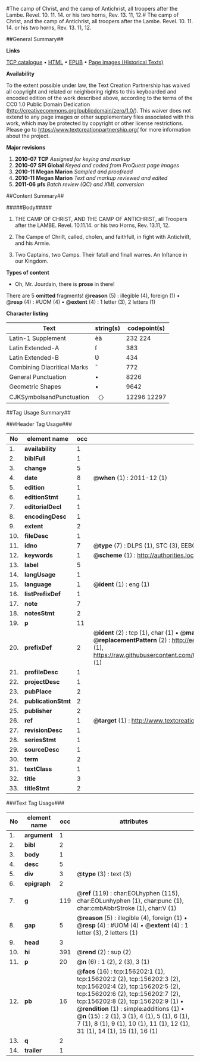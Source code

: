 #The camp of Christ, and the camp of Antichrist, all troopers after the Lambe. Revel. 10. 11. 14. or his two horns, Rev. 13. 11, 12.#
The camp of Christ, and the camp of Antichrist, all troopers after the Lambe. Revel. 10. 11. 14. or his two horns, Rev. 13. 11, 12.

##General Summary##

**Links**

[TCP catalogue](http://www.ota.ox.ac.uk/tcp/)  • 
[HTML](http://tei.it.ox.ac.uk/tcp/Texts-HTML/free/A79/A79562.html)  • 
[EPUB](http://tei.it.ox.ac.uk/tcp/Texts-EPUB/free/A79/A79562.epub) • 
[Page images (Historical Texts)](https://historicaltexts.jisc.ac.uk/eebo-99871464e)

**Availability**

To the extent possible under law, the Text Creation Partnership has waived all copyright and related or neighboring rights to this keyboarded and encoded edition of the work described above, according to the terms of the CC0 1.0 Public Domain Dedication (http://creativecommons.org/publicdomain/zero/1.0/). This waiver does not extend to any page images or other supplementary files associated with this work, which may be protected by copyright or other license restrictions. Please go to https://www.textcreationpartnership.org/ for more information about the project.

**Major revisions**

1. __2010-07__ __TCP__ *Assigned for keying and markup*
1. __2010-07__ __SPi Global__ *Keyed and coded from ProQuest page images*
1. __2010-11__ __Megan Marion__ *Sampled and proofread*
1. __2010-11__ __Megan Marion__ *Text and markup reviewed and edited*
1. __2011-06__ __pfs__ *Batch review (QC) and XML conversion*

##Content Summary##

#####Body#####

1. THE CAMP OF CHRIST, AND THE CAMP OF ANTICHRIST, all Troopers after the LAMBE. Revel. 10.11.14. or his two Horns, Rev. 13.11, 12.

1. The Campe of Chriſt, called, choſen, and faithfull, in fight with Antichriſt, and his Armie.

1. Two Captains, two Camps. Their fatall and finall warres. An Inſtance in our Kingdom.

**Types of content**

  * Oh, Mr. Jourdain, there is **prose** in there!

There are 5 **omitted** fragments! 
 @__reason__ (5) : illegible (4), foreign (1)  •  @__resp__ (4) : #UOM (4)  •  @__extent__ (4) : 1 letter (3), 2 letters (1)

**Character listing**


|Text|string(s)|codepoint(s)|
|---|---|---|
|Latin-1 Supplement|èà|232 224|
|Latin Extended-A|ſ|383|
|Latin Extended-B|Ʋ|434|
|Combining             Diacritical Marks|̄|772|
|General Punctuation|•|8226|
|Geometric Shapes|▪|9642|
|CJKSymbolsandPunctuation|〈〉|12296 12297|

##Tag Usage Summary##

###Header Tag Usage###

|No|element name|occ|attributes|
|---|---|---|---|
|1.|__availability__|1||
|2.|__biblFull__|1||
|3.|__change__|5||
|4.|__date__|8| @__when__ (1) : 2011-12 (1)|
|5.|__edition__|1||
|6.|__editionStmt__|1||
|7.|__editorialDecl__|1||
|8.|__encodingDesc__|1||
|9.|__extent__|2||
|10.|__fileDesc__|1||
|11.|__idno__|7| @__type__ (7) : DLPS (1), STC (3), EEBO-CITATION (1), PROQUEST (1), VID (1)|
|12.|__keywords__|1| @__scheme__ (1) : http://authorities.loc.gov/ (1)|
|13.|__label__|5||
|14.|__langUsage__|1||
|15.|__language__|1| @__ident__ (1) : eng (1)|
|16.|__listPrefixDef__|1||
|17.|__note__|7||
|18.|__notesStmt__|2||
|19.|__p__|11||
|20.|__prefixDef__|2| @__ident__ (2) : tcp (1), char (1)  •  @__matchPattern__ (2) : ([0-9\-]+):([0-9IVX]+) (1), (.+) (1)  •  @__replacementPattern__ (2) : http://eebo.chadwyck.com/downloadtiff?vid=$1&page=$2 (1), https://raw.githubusercontent.com/textcreationpartnership/Texts/master/tcpchars.xml#$1 (1)|
|21.|__profileDesc__|1||
|22.|__projectDesc__|1||
|23.|__pubPlace__|2||
|24.|__publicationStmt__|2||
|25.|__publisher__|2||
|26.|__ref__|1| @__target__ (1) : http://www.textcreationpartnership.org/docs/. (1)|
|27.|__revisionDesc__|1||
|28.|__seriesStmt__|1||
|29.|__sourceDesc__|1||
|30.|__term__|2||
|31.|__textClass__|1||
|32.|__title__|3||
|33.|__titleStmt__|2||


###Text Tag Usage###

|No|element name|occ|attributes|
|---|---|---|---|
|1.|__argument__|1||
|2.|__bibl__|2||
|3.|__body__|1||
|4.|__desc__|5||
|5.|__div__|3| @__type__ (3) : text (3)|
|6.|__epigraph__|2||
|7.|__g__|119| @__ref__ (119) : char:EOLhyphen (115), char:EOLunhyphen (1), char:punc (1), char:cmbAbbrStroke (1), char:V (1)|
|8.|__gap__|5| @__reason__ (5) : illegible (4), foreign (1)  •  @__resp__ (4) : #UOM (4)  •  @__extent__ (4) : 1 letter (3), 2 letters (1)|
|9.|__head__|3||
|10.|__hi__|391| @__rend__ (2) : sup (2)|
|11.|__p__|20| @__n__ (6) : 1 (2), 2 (3), 3 (1)|
|12.|__pb__|16| @__facs__ (16) : tcp:156202:1 (1), tcp:156202:2 (2), tcp:156202:3 (2), tcp:156202:4 (2), tcp:156202:5 (2), tcp:156202:6 (2), tcp:156202:7 (2), tcp:156202:8 (2), tcp:156202:9 (1)  •  @__rendition__ (1) : simple:additions (1)  •  @__n__ (15) : 2 (1), 3 (1), 4 (1), 5 (1), 6 (1), 7 (1), 8 (1), 9 (1), 10 (1), 11 (1), 12 (1), 31 (1), 14 (1), 15 (1), 16 (1)|
|13.|__q__|2||
|14.|__trailer__|1||
